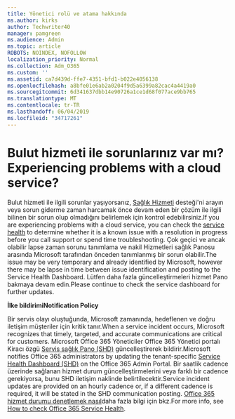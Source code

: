 ```yaml
---
title: Yönetici rolü ve atama hakkında
ms.author: kirks
author: Techwriter40
manager: pamgreen
ms.audience: Admin
ms.topic: article
ROBOTS: NOINDEX, NOFOLLOW
localization_priority: Normal
ms.collection: Adm_O365
ms.custom: ''
ms.assetid: ca7d439d-ffe7-4351-bfd1-b022e4056138
ms.openlocfilehash: a8bfe01e6ab2a0204f9d5a6399a82cac4a4419a0
ms.sourcegitcommit: 6d341637dbb14e90726a1ce1d68f077ace9bb765
ms.translationtype: MT
ms.contentlocale: tr-TR
ms.lasthandoff: 06/04/2019
ms.locfileid: "34717261"
---
```

# <a name="experiencing-problems-with-a-cloud-service"></a><span data-ttu-id="4123d-102">Bulut hizmeti ile sorunlarınız var mı?</span><span class="sxs-lookup"><span data-stu-id="4123d-102">Experiencing problems with a cloud service?</span></span>

<span data-ttu-id="4123d-103">Bulut hizmeti ile ilgili sorunlar yaşıyorsanız, [Sağlık Hizmeti](https://admin.microsoft.com/AdminPortal/Home#/servicehealth) desteği'ni arayın veya sorun giderme zaman harcamak önce devam eden bir çözüm ile ilgili bilinen bir sorun olup olmadığını belirlemek için kontrol edebilirsiniz.</span><span class="sxs-lookup"><span data-stu-id="4123d-103">If you are experiencing problems with a cloud service, you can check the [service health](https://admin.microsoft.com/AdminPortal/Home#/servicehealth) to determine whether it is a known issue with a resolution in progress before you call support or spend time troubleshooting.</span></span> <span data-ttu-id="4123d-104">Çok geçici ve ancak olabilir lapse zaman sorunu tanımlama ve nakil Hizmetleri sağlık Panosu arasında Microsoft tarafından önceden tanımlanmış bir sorun olabilir.</span><span class="sxs-lookup"><span data-stu-id="4123d-104">The issue may be very temporary and already identified by Microsoft, however there may be lapse in time between issue identification and posting to the Service Health Dashboard.</span></span> <span data-ttu-id="4123d-105">Lütfen daha fazla güncelleştirmeleri hizmet Pano bakmaya devam edin.</span><span class="sxs-lookup"><span data-stu-id="4123d-105">Please continue to check the service dashboard for further updates.</span></span>

<span data-ttu-id="4123d-106">**İlke bildirimi**</span><span class="sxs-lookup"><span data-stu-id="4123d-106">**Notification Policy**</span></span>

<span data-ttu-id="4123d-107">Bir servis olayı oluştuğunda, Microsoft zamanında, hedeflenen ve doğru iletişim müşteriler için kritik tanır.</span><span class="sxs-lookup"><span data-stu-id="4123d-107">When a service incident occurs, Microsoft recognizes that timely, targeted, and accurate communications are critical for customers.</span></span> <span data-ttu-id="4123d-108">Microsoft Office 365 Yöneticiler Office 365 Yönetici portalı Kiracı özgü [Servis sağlık Pano (SHD)](https://admin.microsoft.com/AdminPortal/Home#/servicehealth) güncelleştirerek bildirir.</span><span class="sxs-lookup"><span data-stu-id="4123d-108">Microsoft notifies Office 365 administrators by updating the tenant-specific [Service Health Dashboard (SHD)](https://admin.microsoft.com/AdminPortal/Home#/servicehealth) on the Office 365 Admin Portal.</span></span> <span data-ttu-id="4123d-109">Bir saatlik cadence üzerinde sağlanan hizmet durum güncelleştirmelerini veya farklı bir cadence gerekiyorsa, bunu SHD iletişim naklinde belirtilecektir.</span><span class="sxs-lookup"><span data-stu-id="4123d-109">Service incident updates are provided on an hourly cadence or, if a different cadence is required, it will be stated in the SHD communication posting.</span></span> <span data-ttu-id="4123d-110">[Office 365 hizmet durumu denetlemek nasıl](https://docs.microsoft.com/en-us/office365/enterprise/view-service-health)daha fazla bilgi için bkz.</span><span class="sxs-lookup"><span data-stu-id="4123d-110">For more info, see [How to check Office 365 Service Health](https://docs.microsoft.com/en-us/office365/enterprise/view-service-health).</span></span>

